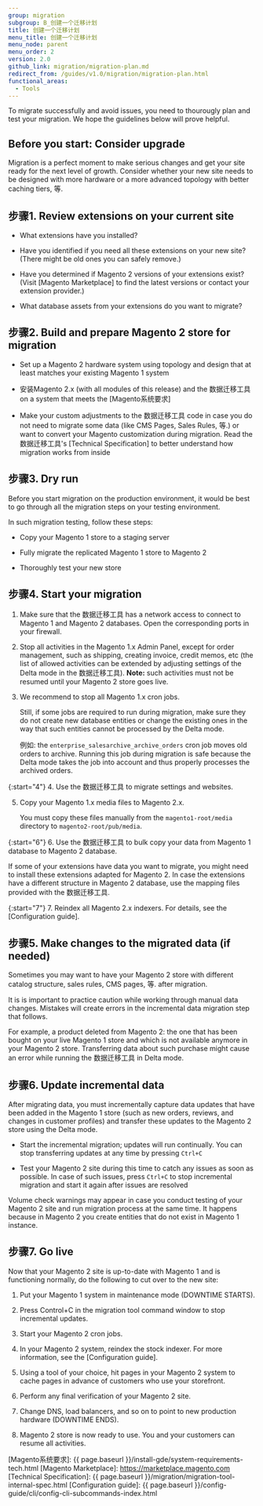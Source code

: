 ```yaml
---
group: migration
subgroup: B_创建一个迁移计划
title: 创建一个迁移计划
menu_title: 创建一个迁移计划
menu_node: parent
menu_order: 2
version: 2.0
github_link: migration/migration-plan.md
redirect_from: /guides/v1.0/migration/migration-plan.html
functional_areas:
  - Tools
---
```


To migrate successfully and avoid issues, you need to thourougly plan and test your migration. We hope the guidelines below will prove helpful.

## Before you start: Consider upgrade

Migration is a perfect moment to make serious changes and get your site ready for the next level of growth. Consider whether your new site needs to be designed with more hardware or a more advanced topology with better caching tiers, 等.

## 步骤1. Review extensions on your current site

* What extensions have you installed?

* Have you identified if you need all these extensions on your new site?  (There might be old ones you can safely remove.)

* Have you determined if Magento 2 versions of your extensions exist?  (Visit [Magento Marketplace] to find the latest versions or contact your extension provider.)

* What database assets from your extensions do you want to migrate?

## 步骤2. Build and prepare Magento 2 store for migration

* Set up a Magento 2 hardware system using topology and design that at least matches your existing Magento 1 system

* 安装Magento 2.x (with all modules of this release) and the 数据迁移工具 on a system that meets the [Magento系统要求]

* Make your custom adjustments to the 数据迁移工具 code in case you do not need to migrate some data (like CMS Pages, Sales Rules, 等.) or want to convert your Magento customization during migration. Read the 数据迁移工具's [Technical Specification] to better understand how migration works from inside

## 步骤3. Dry run

Before you start migration on the production environment, it would be best to go through all the migration steps on your testing environment.

In such migration testing, follow these steps:

* Copy your Magento 1 store to a staging server

* Fully migrate the replicated Magento 1 store to Magento 2

* Thoroughly test your new store

## 步骤4. Start your migration

1. Make sure that the 数据迁移工具 has a network access to connect to Magento 1 and Magento 2 databases. Open the corresponding ports in your firewall.

2. Stop all activities in the Magento 1.x Admin Panel, except for order management, such as shipping, creating invoice, credit memos, etc (the list of allowed activities can be extended by adjusting settings of the Delta mode in the 数据迁移工具). **Note:** such activities must not be resumed until your Magento 2 store goes live.

3. We recommend to stop all Magento 1.x cron jobs.

   Still, if some jobs are required to run during migration, make sure they do not create new database entities or change the existing ones in the way that such entities cannot be processed by the Delta mode.

   例如: the `enterprise_salesarchive_archive_orders` cron job moves old orders to archive. Running this job during migration is safe because the Delta mode takes the job into account and thus properly processes the archived orders.

{:start="4"}
4. Use the 数据迁移工具 to migrate settings and websites.

5. Copy your Magento 1.x media files to Magento 2.x.

   You must copy these files manually from the `magento1-root/media` directory to `magento2-root/pub/media`.

{:start="6"}
6. Use the 数据迁移工具 to bulk copy your data from Magento 1 database to Magento 2 database.

   If some of your extensions have data you want to migrate, you might need to install these extensions adapted for Magento 2. In case the extensions have a different structure in Magento 2 database, use the mapping files provided with the 数据迁移工具.

{:start="7"}
7. Reindex all Magento 2.x indexers. For details, see the [Configuration guide].

## 步骤5. Make changes to the migrated data (if needed)

Sometimes you may want to have your Magento 2 store with different catalog structure, sales rules, CMS pages, 等. after migration.

It is is important to practice caution while working through manual data changes. Mistakes will create errors in the incremental data migration step that follows.

For example, a product deleted from Magento 2: the one that has been bought on your live Magento 1 store and which is not available anymore in your Magento 2 store. Transferring data about such purchase might cause an error while running the 数据迁移工具 in Delta mode.

## 步骤6. Update incremental data

After migrating data, you must incrementally capture data updates that have been added in the Magento 1 store (such as new orders, reviews, and changes in customer profiles) and transfer these updates to the Magento 2 store using the Delta mode.

* Start the incremental migration; updates will run continually.
You can stop transferring updates at any time by pressing `Ctrl+C`

* Test your Magento 2 site during this time to catch any issues as soon as possible.
In case of such issues, press `Ctrl+C` to stop incremental migration and start it again after issues are resolved

<div class="bs-callout bs-callout-info" id="info">
  <p>Volume check warnings may appear in case you conduct testing of your Magento 2 site and run migration process at the same time. It happens because in Magento 2 you create entities that do not exist in Magento 1 instance.</p>
</div>

## 步骤7. Go live

Now that your Magento 2 site is up-to-date with Magento 1 and is functioning normally, do the following to cut over to the new site:

1. Put your Magento 1 system in maintenance mode (DOWNTIME STARTS).

2. Press Control+C in the migration tool command window to stop incremental updates.

3. Start your Magento 2 cron jobs.

4. In your Magento 2 system, reindex the stock indexer. For more information, see the [Configuration guide].

5. Using a tool of your choice, hit pages in your Magento 2 system to cache pages in advance of customers who use your storefront.

6. Perform any final verification of your Magento 2 site.

7. Change DNS, load balancers, and so on to point to new production hardware (DOWNTIME ENDS).

8. Magento 2 store is now ready to use. You and your customers can resume all activities.


<!-- LINK ADDRESSES -->
[Magento系统要求]: {{ page.baseurl }}/install-gde/system-requirements-tech.html
[Magento Marketplace]: https://marketplace.magento.com
[Technical Specification]: {{ page.baseurl }}/migration/migration-tool-internal-spec.html
[Configuration guide]: {{ page.baseurl }}/config-guide/cli/config-cli-subcommands-index.html
